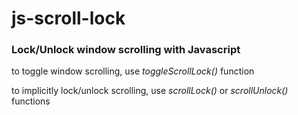 # js-scroll-lock
### Lock/Unlock window scrolling with Javascript


to toggle window scrolling, use *toggleScrollLock()* function

to implicitly lock/unlock scrolling, use *scrollLock()* or *scrollUnlock()* functions
